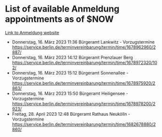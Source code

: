 # List of available Anmeldung appointments as of $NOW
[Link to Anmeldung website](https://service.berlin.de/terminvereinbarung/termin/tag.php?termin=1&anliegen[]=120686&dienstleisterlist=122210,122217,327316,122219,327312,122227,327314,122231,327346,122243,327348,122254,122252,329742,122260,329745,122262,329748,122271,327278,122273,327274,122277,327276,330436,122280,327294,122282,327290,122284,327292,122291,327270,122285,327266,122286,327264,122296,327268,150230,329760,122297,327286,122294,327284,122312,329763,122314,329775,122304,327330,122311,327334,122309,327332,317869,122281,327352,122279,329772,122283,122276,327324,122274,327326,122267,329766,122246,327318,122251,327320,122257,327322,122208,327298,122226,327300&herkunft=http%3A%2F%2Fservice.berlin.de%2Fdienstleistung%2F120686%2F)
- Donnerstag, 16. März 2023 11:36 Bürgeramt Lankwitz - Vorzugstermine https://service.berlin.de/terminvereinbarung/termin/time/1678962960/2887/
- Donnerstag, 16. März 2023 14:12 Bürgeramt Prenzlauer Berg https://service.berlin.de/terminvereinbarung/termin/time/1678972320/102/
- Donnerstag, 16. März 2023 15:12 Bürgeramt Sonnenallee - Vorzugstermine https://service.berlin.de/terminvereinbarung/termin/time/1678975920/2863/
- Donnerstag, 16. März 2023 15:50 Bürgeramt Heiligensee - Vorzugstermine https://service.berlin.de/terminvereinbarung/termin/time/1678978200/2923/
- Freitag, 28. April 2023 12:48 Bürgeramt Rathaus Neukölln - Vorzugstermine https://service.berlin.de/terminvereinbarung/termin/time/1682678880/2860/
